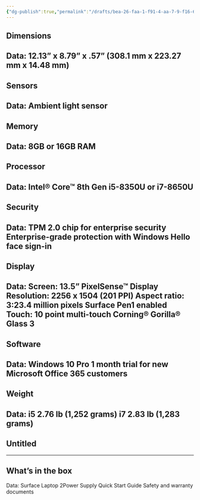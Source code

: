```yaml
---
{"dg-publish":true,"permalink":"/drafts/bea-26-faa-1-f91-4-aa-7-9-f16-6-c4-ad-40-d1865/","dgHomeLink":true,"dgPassFrontmatter":false}
---
```


## Dimensions

Data: 12.13” x 8.79” x .57” (308.1 mm x 223.27 mm x 14.48 mm)
---
## Sensors

Data: Ambient light sensor
---
## Memory

Data: 8GB or 16GB RAM
---
## Processor

Data: Intel® Core™ 8th Gen i5-8350U or i7-8650U
---
## Security

Data: TPM 2.0 chip for enterprise security
Enterprise-grade protection with Windows Hello face sign-in
---
## Display

Data: Screen: 13.5” PixelSense™ Display
Resolution: 2256 x 1504 (201 PPI)
Aspect ratio: 3:23.4 million pixels
Surface Pen1 enabled
Touch: 10 point multi-touch
Corning® Gorilla® Glass 3
---
## Software

Data: Windows 10 Pro
1 month trial for new Microsoft Office 365 customers
---
## Weight

Data: i5 2.76 lb (1,252 grams)
i7 2.83 lb (1,283 grams)
---
## Untitled
---
## What’s in the box

Data: Surface Laptop 2Power Supply
Quick Start Guide
Safety and warranty documents
